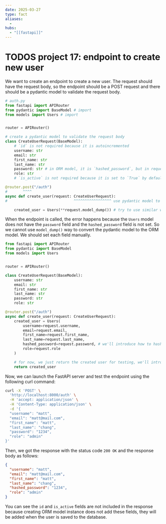 ```yaml
---
date: 2025-03-27
type: fact
aliases:
  -
hubs:
  - "[[fastapi]]"
---
```


# TODOS project 17: endpoint to create new user

We want to create an endpoint to create a new user. The request should have the request body, so the endpoint should be a POST request and there should be a pydantic model to validate the request body.

```py
# auth.py
from fastapi import APIRouter
from pydantic import BaseModel # import
from models import Users # import


router = APIRouter()

# create a pydantic model to validate the request body
class CreateUserRequest(BaseModel):
    # `id` is not required because it is autoincremented
    username: str
    email: str
    first_name: str
    last_name: str
    password: str # in ORM model, it is `hashed_password`, but in request body, it is `password` because it is not hashed yet
    role: str
    # `is_active` is not required because it is set to `True` by default in the ORM model

@router.post("/auth")
#       ^^^^
async def create_user(request: CreateUserRequest):
#                              ^^^^^^^^^^^^^^^^^ use pydantic model to accept request body and validate it

    created_user = Users(**request.model_dump()) # try to use similar way to convert pydantic model to ORM model

```

When the endpoint is called, the error happens because the `Users` model does not have the `password` field and the `hashed_password` field is not set. So we cannot use `model_dump()` way to convert the pydantic model to the ORM model. We should set each field manually.

```py
from fastapi import APIRouter
from pydantic import BaseModel
from models import Users


router = APIRouter()

class CreateUserRequest(BaseModel):
    username: str
    email: str
    first_name: str
    last_name: str
    password: str
    role: str

@router.post("/auth")
async def create_user(request: CreateUserRequest):
    created_user = Users(
        username=request.username,
        email=request.email,
        first_name=request.first_name,
        last_name=request.last_name,
        hashed_password=request.password, # we'll introduce how to hash the password later, for now, we'll use the plain password for testing
        role=request.role
    )

    # for now, we just return the created user for testing, we'll introduce how to save the user to the database later
    return created_user
```

Now, we can launch the FastAPI server and test the endpoint using the following curl command:

```sh
curl -X 'POST' \
  'http://localhost:8000/auth' \
  -H 'accept: application/json' \
  -H 'Content-Type: application/json' \
  -d '{
  "username": "matt",
  "email": "matt@mail.com",
  "first_name": "matt",
  "last_name": "chang",
  "password": "1234",
  "role": "admin"
}'
```
Then, we got the response with the status code `200 OK` and the response body as follows:
```json
{
  "username": "matt",
  "email": "matt@mail.com",
  "first_name": "matt",
  "last_name": "chang",
  "hashed_password": "1234",
  "role": "admin"
}
```
You can see the `id` and `is_active` fields are not included in the response because creating ORM model instance does not add these fields, they will be added when the user is saved to the database.

